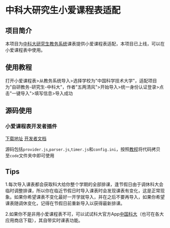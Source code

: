 # 中科大研究生小爱课程表适配

## 项目简介

本项目为[中科大研究生教务系统](https://jw.ustc.edu.cn/ "科大教务系统")课表提供小爱课程表适配，本项目已上线，可以在小爱课程表中使用。

## 使用教程

打开小爱课程表>从教务系统导入>选择学校为"中国科学技术大学"，适配项目为"自研教务-研究生-中科大"，作者"五两清风">开始导入>统一身份认证登录>点击"一键导入">填写信息>导入成功

## 源码使用

### 小爱课程表开发者插件

[下载地址](https://cdn.cnbj1.fds.api.mi-img.com/aife/AISchedule/v0.3.8.rar "v0.3.8")
[开发者文档](https://open-schedule-prod.ai.xiaomi.com/docs/#/help/ "开发者文档")

源码包括`provider.js`,`parser.js`,`timer.js`和`config.ini`，按照[教程](https://open-schedule-prod.ai.xiaomi.com/docs/#/help/?id=ide%e5%bf%ab%e9%80%9f%e7%bc%96%e8%be%91amp%e6%9c%ac%e5%9c%b0%e6%a8%a1%e6%8b%9f%e7%ba%bf%e4%b8%8a%e7%8e%af%e5%a2%83 "ide快速编辑&本地模拟线上环境")将代码拷贝至`code`文件夹中即可使用

## Tips

1.每次导入课表都会获取科大给你整个学期的全部排课，逢节假日由于调休科大会临时调整排课，所以你在临近节假日时导入课表时会发现课表有变化，这是正常现象。如果你希望课表不变化最好一开学就导入，并在之后不要再导入，如果你希望课表随调休变化，记得在节假日前重新导入以获得最新排课。

2.如果你不是非用小爱课程表不可，可以试试科大官方App[中国科大](https://rec.ustc.edu.cn/share/766a3be0-dc34-11ee-89f9-9507e3040f03)（也可在各大应用商店下载），其自带实时课表功能。 

